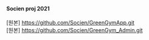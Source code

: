 #### Socien proj 2021
[원본] https://github.com/Socien/GreenGymApp.git  
[원본] https://github.com/Socien/GreenGym_Admin.git
